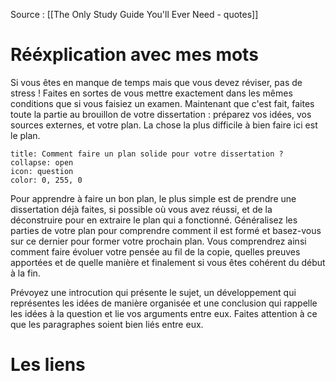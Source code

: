 Source : [[The Only Study Guide You'll Ever Need - quotes]]
# Rééxplication avec mes mots
Si vous êtes en manque de temps mais que vous devez réviser, pas de stress ! Faites en sortes de vous mettre exactement dans les mêmes conditions que si vous faisiez un examen. Maintenant que c'est fait, faites toute la partie au brouillon de votre dissertation : préparez vos idées, vos sources externes, et votre plan. La chose la plus difficile à bien faire ici est le plan.
```ad-help
title: Comment faire un plan solide pour votre dissertation ?
collapse: open
icon: question
color: 0, 255, 0
```

Pour apprendre à faire un bon plan, le plus simple est de prendre une dissertation déjà faites, si possible où vous avez réussi, et de la déconstruire pour en extraire le plan qui a fonctionné. Généralisez les parties de votre plan pour comprendre comment il est formé et basez-vous sur ce dernier pour former votre prochain plan. Vous comprendrez ainsi comment faire évoluer votre pensée au fil de la copie, quelles preuves apportées et de quelle manière et finalement si vous êtes cohérent du début à la fin.

Prévoyez une introcution qui présente le sujet, un développement qui représentes les idées de manière organisée et une conclusion qui rappelle les idées à la question et lie vos arguments entre eux. Faites attention à ce que les paragraphes soient bien liés entre eux.
# Les liens
